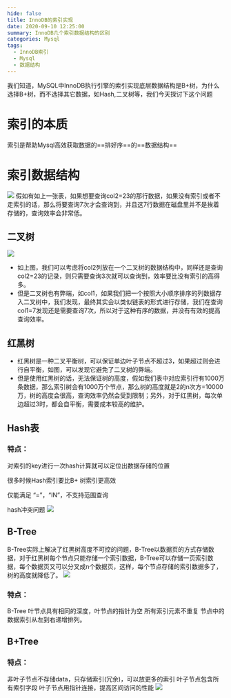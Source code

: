 ```yaml
---
hide: false
title: InnoDB的索引实现
date: 2020-09-10 12:25:00
summary: InnoDB几个索引数据结构的区别
categories: Mysql
tags:
  - InnoDB索引
  - Mysql
  - 数据结构
---
```

我们知道，MySQL中InnoDB执行引擎的索引实现底层数据结构是B+树，为什么选择B+树，而不选择其它数据，如Hash,二叉树等，我们今天探讨下这个问题
<!--more-->
# 索引的本质

索引是帮助Mysql高效获取数据的==排好序==的==数据结构==

# 索引数据结构
![](https://img-blog.csdnimg.cn/20210628173241991.png)
假如有如上一张表，如果想要查询col2=23的那行数据，如果没有索引或者不走索引的话，那么将要查询7次才会查询到，并且这7行数据在磁盘里并不是挨着存储的，查询效率会非常低。

## 二叉树
![](https://img-blog.csdnimg.cn/20210628173314654.png?x-oss-process=image/watermark,type_ZmFuZ3poZW5naGVpdGk,shadow_10,text_aHR0cHM6Ly9ibG9nLmNzZG4ubmV0L3dlaXhpbl80MDI0Mzg5NA==,size_16,color_FFFFFF,t_70)


- 如上图，我们可以考虑将col2列放在一个二叉树的数据结构中，同样还是查询col2=23的记录，则只需要查询3次就可以查询到，效率要比没有索引的高得多。
- 但是二叉树也有弊端，如col1，如果我们把一个按照大小顺序排序的列数据存入二叉树中，我们发现，最终其实会以类似链表的形式进行存储，我们在查询col1=7发现还是需要查询7次，所以对于这种有序的数据，并没有有效的提高查询效率。

## 红黑树

- 红黑树是一种二叉平衡树，可以保证单边叶子节点不超过3，如果超过则会进行自平衡，如图，可以发现它避免了二叉树的弊端。
- 但是使用红黑树的话，无法保证树的高度，假如我们表中对应索引行有1000万条数据，那么索引树会有1000万个节点，那么树的高度就是2的n次方=10000万，树的高度会很高，查询效率仍然会受到限制；另外，对于红黑树，每次单边超过3时，都会自平衡，需要成本较高的维护。

## Hash表

### 特点：

对索引的key进行一次hash计算就可以定位出数据存储的位置

很多时候Hash索引要比B+ 树索引更高效

仅能满足 “=”，“IN”，不支持范围查询

hash冲突问题
![](https://img-blog.csdnimg.cn/20210628173402954.png?x-oss-process=image/watermark,type_ZmFuZ3poZW5naGVpdGk,shadow_10,text_aHR0cHM6Ly9ibG9nLmNzZG4ubmV0L3dlaXhpbl80MDI0Mzg5NA==,size_16,color_FFFFFF,t_70)

## B-Tree

B-Tree实际上解决了红黑树高度不可控的问题，B-Tree以数据页的方式存储数据，对于红黑树每个节点只能存储一个索引数据，B-Tree可以存储一页索引数据，每个数据页又可以分叉成n个数据页，这样，每个节点存储的索引数据多了，树的高度就降低了。
![](https://img-blog.csdnimg.cn/20210628173424117.png?x-oss-process=image/watermark,type_ZmFuZ3poZW5naGVpdGk,shadow_10,text_aHR0cHM6Ly9ibG9nLmNzZG4ubmV0L3dlaXhpbl80MDI0Mzg5NA==,size_16,color_FFFFFF,t_70)

### 特点：

B-Tree
叶节点具有相同的深度，叶节点的指针为空
所有索引元素不重复
节点中的数据索引从左到右递增排列。

## B+Tree

### 特点：

非叶子节点不存储data，只存储索引(冗余)，可以放更多的索引
叶子节点包含所有索引字段
叶子节点用指针连接，提高区间访问的性能
![](https://img-blog.csdnimg.cn/20210628173443567.png?x-oss-process=image/watermark,type_ZmFuZ3poZW5naGVpdGk,shadow_10,text_aHR0cHM6Ly9ibG9nLmNzZG4ubmV0L3dlaXhpbl80MDI0Mzg5NA==,size_16,color_FFFFFF,t_70)

## 

